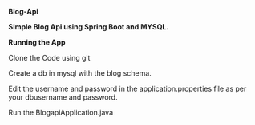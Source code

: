 <p><b>Blog-Api</p>
<p>Simple Blog Api using Spring Boot and MYSQL.
</p>

<p>Running the App</p></b>
<p>Clone the Code using git</p>
<p>Create a db in mysql with the blog schema.</p>
<p>Edit the username and password in the application.properties file as per your dbusername and password.</p>
<p>Run the BlogapiApplication.java 
</p>
